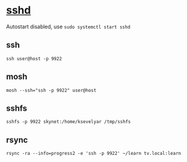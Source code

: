 # [sshd](/services/net/sshd.nix)

Autostart disabled, use `sudo systemctl start sshd`

## ssh

`ssh user@host -p 9922`

## mosh

`mosh --ssh="ssh -p 9922" user@host`

## sshfs

`sshfs -p 9922 skynet:/home/ksevelyar /tmp/sshfs`

## rsync

`rsync -ra --info=progress2 -e 'ssh -p 9922' ~/learn tv.local:learn`
